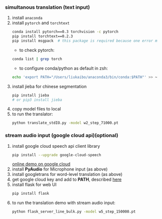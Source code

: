### simultanous translation (text input)
1. install `anaconda`
1. install `pytorch` and `torchtext`
    ```bash
    conda install pytorch==0.3 torchvision -c pytorch
    pip install torchtext==0.2.3
    pip install msgpack  # this package is required because one error message asked
    ```
    - to check pytorch:
    ```bash
    conda list | grep torch
    ```
    - to configure conda/python as default in zsh:
    ```bash
    echo 'export PATH="/Users/liukaibo/anaconda3/bin/conda:$PATH"' >> ~/.zshrc
    ```
1. install jieba for chinese segmentation
    ```bash
    pip install jieba
    # or pip3 install jieba
    ```
1. copy model files to local
1. to run the translator:
    ```bash
    python translate_stdIO.py -model w2_step_71000.pt
    ```


### stream audio input (google cloud api)(optional)
1. install google cloud speech api client library
    ```bash
    pip install --upgrade google-cloud-speech
    ```
    [online demo on google cloud](https://cloud.google.com/speech-to-text/)
1. install **PyAudio** for Microphone input (as above)
1. install googletrans for word-level translation (as above)
1. get google cloud key and add to **PATH**, described [here](https://cloud.google.com/speech-to-text/docs/quickstart-client-libraries)
1. install flask for web UI
	```bash
	pip install flask
	```
1. to run the translation demo with stream audio input:
    ```bash
    python flask_server_line_bulk.py -model w5_step_150000.pt
    ```
